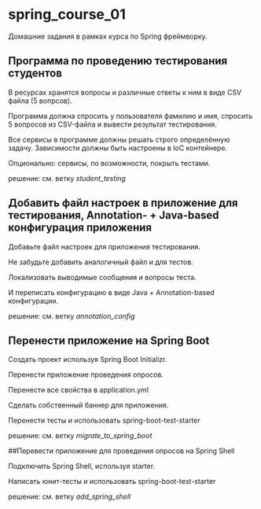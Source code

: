 # spring_course_01

Домашние задания в рамках курса по Spring фреймворку.

## Программа по проведению тестирования студентов

В ресурсах хранятся вопросы и различные ответы к ним в виде CSV файла (5 вопрсов). 

Программа должна спросить у пользователя фамилию и имя, спросить 5 вопросов из CSV-файла и вывести результат тестирования.

Все сервисы в программе должны решать строго определённую задачу. Зависимости должны быть настроены в IoC контейнере.

Опционально: сервисы, по возможности, покрыть тестами. 

решение: см. ветку _student_testing_


## Добавить файл настроек в приложение для тестирования, Annotation- + Java-based конфигурация приложения

Добавьте файл настроек для приложения тестирования.

Не забудьте добавить аналогичный файл и для тестов.

Локализовать выводимые сообщения и вопросы теста.

И переписать конфигурацию в виде Java + Annotation-based конфигурации. 

решение: см. ветку _annotation_config_


## Перенести приложение на Spring Boot

Создать проект используя Spring Boot Initializr.

Перенести приложение проведения опросов.

Перенести все свойства в application.yml

Сделать собственный баннер для приложения.

Перенести тесты и использовать spring-boot-test-starter 

решение: см. ветку _migrate_to_spring_boot_


##Перевести приложение для проведения опросов на Spring Shell

Подключить Spring Shell, используя starter.

Написать юнит-тесты и использовать spring-boot-test-starter 

решение: см. ветку _add_spring_shell_
